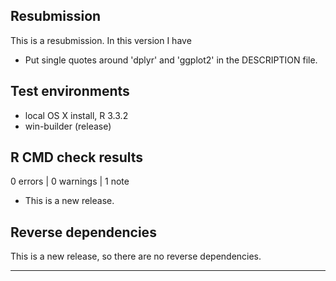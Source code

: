 ## Resubmission
This is a resubmission. In this version I have

* Put single quotes around 'dplyr' and 'ggplot2' in the DESCRIPTION file.


## Test environments
* local OS X install, R 3.3.2
* win-builder (release)

## R CMD check results

0 errors | 0 warnings | 1 note

* This is a new release.

## Reverse dependencies

This is a new release, so there are no reverse dependencies.

---


